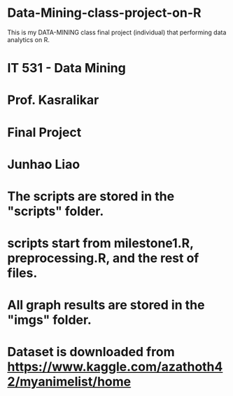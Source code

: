 # Data-Mining-class-project-on-R
This is my DATA-MINING class final project (individual) that performing data analytics on R.

# IT 531 - Data Mining
# Prof. Kasralikar
# Final Project
# Junhao Liao

# The scripts are stored in the "scripts" folder.
# scripts start from milestone1.R, preprocessing.R, and the rest of files.
# All graph results are stored in the "imgs" folder.
# Dataset is downloaded from https://www.kaggle.com/azathoth42/myanimelist/home

